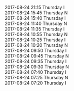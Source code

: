 2017-08-24 21:15 Thursday  I  
2017-08-24 15:45 Thursday  N  
2017-08-24 15:40 Thursday  I  
2017-08-24 11:40 Thursday  N  
2017-08-24 11:35 Thursday  I  
2017-08-24 10:55 Thursday  N  
2017-08-24 10:25 Thursday  I  
2017-08-24 10:20 Thursday  N  
2017-08-24 09:50 Thursday  I  
2017-08-24 09:45 Thursday  N  
2017-08-24 09:35 Thursday  I  
2017-08-24 09:30 Thursday  N  
2017-08-24 07:40 Thursday  I  
2017-08-24 07:25 Thursday  N  
2017-08-24 07:20 Thursday  I  
